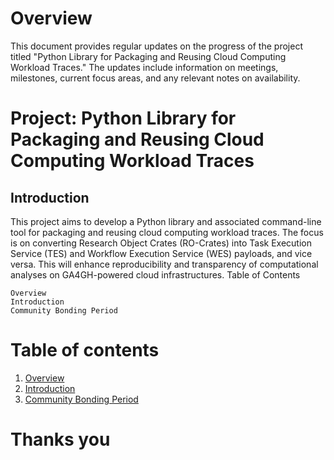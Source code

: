 # Overview

This document provides regular updates on the progress of the project titled "Python Library for Packaging and Reusing Cloud Computing Workload Traces." The updates include information on meetings, milestones, current focus areas, and any relevant notes on availability.


# Project: Python Library for Packaging and Reusing Cloud Computing Workload Traces

## Introduction

This project aims to develop a Python library and associated command-line tool for packaging and reusing cloud computing workload traces. The focus is on converting Research Object Crates (RO-Crates) into Task Execution Service (TES) and Workflow Execution Service (WES) payloads, and vice versa. This will enhance reproducibility and transparency of computational analyses on GA4GH-powered cloud infrastructures.
Table of Contents

    Overview
    Introduction
    Community Bonding Period

# Table of contents
1. [Overview](#Overview)
1. [Introduction](#introduction)
2. [Community Bonding Period](#paragraph1)



# Thanks you